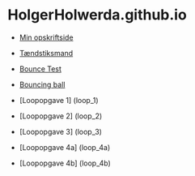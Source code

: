 # HolgerHolwerda.github.io

- [Min opskriftside](opskrift.html)
- [Tændstiksmand](stickman)
- [Bounce Test](bouncing_ball_test)
- [Bouncing ball](bouncing_ball)

- [Loopopgave 1] (loop_1)
- [Loopopgave 2] (loop_2)
- [Loopopgave 3] (loop_3)
- [Loopopgave 4a] (loop_4a)
- [Loopopgave 4b] (loop_4b)
